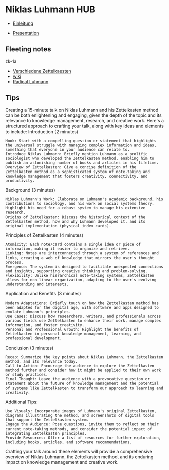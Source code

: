 # Niklas Luhmann HUB
* [Einleitung](niklas-luhmann-presentation-einleitung.md)

* [Presentation](presentation.md)
## Fleeting notes
zk-1a
* [Verschiedene Zettelkaesten](zk-1a.md)
* [wiki](wiki.md)
* [Radical Luhmann](radical_luhmann.md)

## Tips
Creating a 15-minute talk on Niklas Luhmann and his Zettelkasten method can be both enlightening and engaging, given the depth of the topic and its relevance to knowledge management, research, and creative work. Here's a structured approach to crafting your talk, along with key ideas and elements to include:
Introduction (2 minutes)

    Hook: Start with a compelling question or statement that highlights the universal struggle with managing complex information and ideas, something that everyone in your audience can relate to.
    Introduce Niklas Luhmann: Briefly mention Luhmann as a prolific sociologist who developed the Zettelkasten method, enabling him to publish an astonishing number of books and articles in his lifetime.
    Overview of Zettelkasten: Give a concise definition of the Zettelkasten method as a sophisticated system of note-taking and knowledge management that fosters creativity, connectivity, and productivity.

Background (3 minutes)

    Niklas Luhmann's Work: Elaborate on Luhmann's academic background, his contributions to sociology, and his work on social systems theory. Highlight his need for a robust system to manage his extensive research.
    Origins of Zettelkasten: Discuss the historical context of the Zettelkasten method, how and why Luhmann developed it, and its original implementation (physical index cards).

Principles of Zettelkasten (4 minutes)

    Atomicity: Each note/card contains a single idea or piece of information, making it easier to organize and retrieve.
    Linking: Notes are interconnected through a system of references and links, creating a web of knowledge that mirrors the user's thought process.
    Emergence: The system is designed to facilitate unexpected connections and insights, supporting creative thinking and problem-solving.
    Flexibility: Unlike hierarchical note-taking systems, Zettelkasten allows for non-linear organization, adapting to the user's evolving understanding and interests.

Application and Benefits (3 minutes)

    Modern Adaptations: Briefly touch on how the Zettelkasten method has been adapted for the digital age, with software and apps designed to emulate Luhmann's principles.
    Use Cases: Discuss how researchers, writers, and professionals across various fields use Zettelkasten to enhance their work, manage complex information, and foster creativity.
    Personal and Professional Growth: Highlight the benefits of Zettelkasten in personal knowledge management, learning, and professional development.

Conclusion (3 minutes)

    Recap: Summarize the key points about Niklas Luhmann, the Zettelkasten method, and its relevance today.
    Call to Action: Encourage the audience to explore the Zettelkasten method further and consider how it might be applied to their own work or study practices.
    Final Thought: Leave the audience with a provocative question or statement about the future of knowledge management and the potential of systems like Zettelkasten to transform our approach to learning and creativity.

Additional Tips:

    Use Visuals: Incorporate images of Luhmann's original Zettelkasten, diagrams illustrating the method, and screenshots of digital tools that support the Zettelkasten system.
    Engage the Audience: Pose questions, invite them to reflect on their current note-taking methods, and consider the potential impact of integrating Zettelkasten principles.
    Provide Resources: Offer a list of resources for further exploration, including books, articles, and software recommendations.

Crafting your talk around these elements will provide a comprehensive overview of Niklas Luhmann, the Zettelkasten method, and its enduring impact on knowledge management and creative work.

